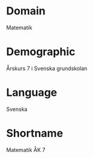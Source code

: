 # Domain
Matematik
# Demographic
Årskurs 7 i Svenska grundskolan
# Language
Svenska
# Shortname
Matematik ÅK 7
